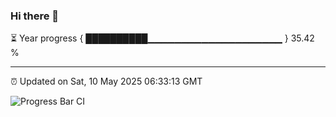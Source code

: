 ### Hi there 👋

⏳ Year progress { ██████████▁▁▁▁▁▁▁▁▁▁▁▁▁▁▁▁▁▁▁▁ } 35.42 %

---

⏰ Updated on Sat, 10 May 2025 06:33:13 GMT

![Progress Bar CI](https://github.com/DhruviPatel157/GitHub-Actions-Demo/workflows/Progress%20Bar%20CI/badge.svg)
